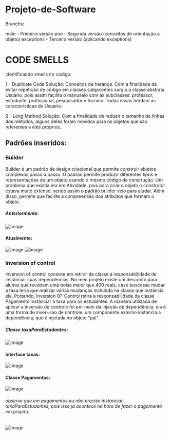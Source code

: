 # Projeto-de-Software


 Branchs:
 
 main - Primeira versão
 poo  - Segunda versão (conceitos de orientação a objeto)
 exceptions - Terceira versão (aplicando exceptions)
 
 # CODE SMELLS
 
 identificando smells no código:
 
 1 - Duplicate Code
  Solução: Conceitos de herança. Com a finalidade de evitar repetição de código em classes subjacentes surgiu a classe abstrata Usuario, pois assim facilita o manuseio com as subclasses: professor, estudante, profissional, pesquisador e tecnico. Todas essas herdam as características de Usuario.
  
 2 - Long Method
    Solução: Com a finalidade de reduzir o tamanho de linhas dos métodos, alguns deles foram movidos para os objetos que são referentes a eles próprios.
    
    
 ## Padrões inseridos: 
 
 ### Builder
 
 Builder é um padrão de design criacional que permite construir objetos complexos passo a passo. O padrão permite produzir diferentes tipos e representações de um objeto usando o mesmo código de construção. Um problema que existia era em Atividade, pois para criar o objeto o construtor estava muito extenso, sendo assim o padrão builder veio para ajudar. Além disso, permite que facilite a compreensão dos atributos que formam o objeto.
 
 ##### Anteriormente:
 ![image](https://user-images.githubusercontent.com/83170114/206161077-a076da1d-293b-4a0d-b2aa-d78afe471fe4.png)


 #### Atualmente:
 ![image](https://user-images.githubusercontent.com/83170114/206161485-439d7177-57b9-4820-93f8-5aa4384b5cb2.png)
  ![image](https://user-images.githubusercontent.com/83170114/206162045-97511d40-8eaf-4fce-9448-febc94209e5c.png)

### Inversion of control

Inversion of control consiste em retirar da classe a responsabilidade de instânciar suas dependências. No meu projeto existe um desconto para alunos que recebem uma bolsa maior que 400 reais, caso buscasse mudar a taxa teria que realizar várias mudanças incluindo na classe que instância ela. Portando, Inversion OF Control retira a responsabilidade da classe Pagamento instânciar a taxa para os estudantes. A maneira utilizada de aplicar a inversão de controle foi por meio da injeção de dependência, ela é uma forma de inver~sao de controle: um componente externo instancia a dependência, que é injetada no objeto "pai".

##### Classe taxaParaEstudantes:
![image](https://user-images.githubusercontent.com/83170114/206165090-687184c0-7bb7-4e3a-97a6-cb534549a74d.png)

#### Interface taxas:

![image](https://user-images.githubusercontent.com/83170114/206165485-76f03b07-e345-49c8-ade6-b90b5483c475.png)

#### Classe Pagamentos:
![image](https://user-images.githubusercontent.com/83170114/206166036-aea0bdf6-d886-4891-b6f6-882c8ae52c25.png)
###### observe que em pagamentos eu não preciso instanciar taxaParaEstudantes, pois isso já acontece na hora de fazer o pagamento em projeto:
![image](https://user-images.githubusercontent.com/83170114/206166923-ca86f151-fddd-4e57-9ad1-d716d167e2ed.png)





